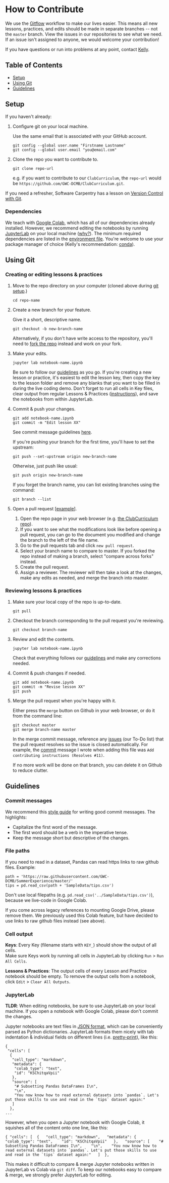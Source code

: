 # How to Contribute

We use the [Gitflow](https://www.atlassian.com/git/tutorials/comparing-workflows/gitflow-workflow) workflow to make our lives 
easier. This means all new lessons, practices, and edits should be made in separate branches -- not the `master` branch.
View the issues in our repositories to see what we need. 
If an issue isn't assigned to anyone, we would welcome your contribution!

If you have questions or run into problems at any point, contact [Kelly](mailto:sovacool@umich.edu).

## Table of Contents

- [Setup](#setup)
- [Using Git](#using-git)
- [Guidelines](#guidelines)

## Setup

If you haven't already:

1. Configure git on your local machine.

    Use the same email that is associated with your GitHub account.
    ```
    git config --global user.name "Firstname Lastname"
    git config --global user.email "you@email.com"
    ```

1. Clone the repo you want to contribute to.
    ```
    git clone repo-url
    ```
    
    e.g. if you want to contribute to our `ClubCurriculum`, 
    the `repo-url` would be `https://github.com/GWC-DCMB/ClubCurriculum.git`.

If you need a refresher, Software Carpentry has a lesson on 
[Version Control with Git](http://swcarpentry.github.io/git-novice/).

### Dependencies

We teach with [Google Colab](https://colab.research.google.com), which has all of our dependencies already installed. 
However, we recommend editing the notebooks by running [JupyterLab](https://jupyterlab.readthedocs.io/en/stable/) 
on your local machine ([why?](#jupyterlab)). 
The minimum required dependencies are listed in the [environment file](environment.yml). 
You're welcome to use your package manager of choice (Kelly's recommendation: [conda](https://docs.conda.io/en/latest/miniconda.html)).

## Using Git
### Creating or editing lessons & practices

1. Move to the repo directory on your computer (cloned above during [git setup](#setup).)

    ```
    cd repo-name
    ```

1. Create a new branch for your feature.
    
    Give it a short, descriptive name.
    ```
    git checkout -b new-branch-name
    ```
    Alternatively, if you don't have write access to the repository, you'll need to 
    [fork the repo](https://help.github.com/en/articles/fork-a-repo) instead and work on your fork.

1. Make your edits.
    ```
    jupyter lab notebook-name.ipynb
    ```
    Be sure to follow our [guidelines](#guidelines) as you go.
    If you're creating a new lesson or practice, it's easiest to edit the lesson key, 
    then copy the key to the lesson folder and remove any blanks that you want to be filled in during the live coding demo.
    Don't forget to run all cells in Key files, clear output from regular Lessons & Practices ([instructions](#cell-output)),
    and save the notebooks from within JupyterLab.

1. Commit & push your changes.
    ```
    git add notebook-name.ipynb
    git commit -m "Edit lesson XX"
    ```
    See commit message guidelines [here](#commit-messages).
    
    If you're pushing your branch for the first time, you'll have to set the upstream:
    ```
    git push --set-upstream origin new-branch-name
    ```

    Otherwise, just push like usual:
    ```
    git push origin new-branch-name
    ```

    If you forget the branch name, you can list existing branches using the command:
    ```
    git branch --list
    ```

1. Open a pull request [[example](https://github.com/GWC-DCMB/ClubCurriculum/pull/21)].
    1. Open the repo page in your web browser (e.g. [the ClubCurriculum repo](https://github.com/GWC-DCMB/ClubCurriculum)).
    1. If you want to see what the modifications look like before opening a pull request, you can go to the document you 
    modified and change the branch to the left of the file name. 
    1. Go to the pull requests tab and click `new pull request`.
    1. Select your branch name to compare to master. If you forked the repo instead of making a branch, select "compare across 
    forks" instead.
    1. Create the pull request.
    1. Assign a reviewer.
    The reviewer will then take a look at the changes, make any edits as needed, and merge the branch into master.

### Reviewing lessons & practices

1. Make sure your local copy of the repo is up-to-date.
    ```
    git pull
    ```
1. Checkout the branch corresponding to the pull request you're reviewing.
    ```
    git checkout branch-name
    ```
1. Review and edit the contents.
    ```
    jupyter lab notebook-name.ipynb
    ```
    Check that everything follows our [guidelines](#guidelines) and make any corrections needed.
    
1. Commit & push changes if needed.
    ```
    git add notebook-name.ipynb
    git commit -m "Revise lesson XX"
    git push
    ```

1. Merge the pull request when you're happy with it.

    Either press the `merge` button on Github in your web browser,
    or do it from the command line:
    ```
    git checkout master
    git merge branch-name master
    ```
    In the merge commit message, reference any [issues](https://github.com/GWC-DCMB/ClubCurriculum/issues) 
    (our To-Do list) that the pull request resolves so the issue is closed automatically. 
    For example, the [commit](https://github.com/GWC-DCMB/ClubCurriculum/commit/e871017fc77fe2023f2488d3c18ae4baaee5b03f) 
    message I wrote when adding this file was `Add contributing instructions (Resolves #11)`.
    
    If no more work will be done on that branch, you can delete it on Github to reduce clutter.

## Guidelines

### Commit messages

We recommend this [style guide](https://chris.beams.io/posts/git-commit/) for writing good commit messages.
The highlights:
- Capitalize the first word of the message.
- The first word should be a verb in the imperative tense.
- Keep the message short but descriptive of the changes.

### File paths

If you need to read in a dataset, Pandas can read https links to raw github files. Example:

```
path = 'https://raw.githubusercontent.com/GWC-DCMB/SummerExperience/master/'
tips = pd.read_csv(path + 'SampleData/tips.csv')
```
    
Don't use local filepaths (e.g. `pd.read_csv('../SampleData/tips.csv')`), because we live-code in Google Colab.

If you come across legacy references to mounting Google Drive, please remove them. 
We previously used this Colab feature, but have decided to use links to raw github files instead (see above).

### Cell output

**Keys**:
Every Key (filename starts with `KEY_`) should show the output of all cells.  
Make sure Keys work by running all cells in JupyterLab by clicking `Run` > `Run All Cells`. 

**Lessons & Practices**:
The output cells of every Lesson and Practice notebook should be empty. 
To remove the output cells from a notebook, click `Edit` > `Clear All Outputs`.

### JupyterLab

**TLDR**: When editing notebooks, be sure to use JupyterLab on your local machine. 
If you open a notebook with Google Colab, please don't commit the changes.

Jupyter notebooks are text files in [JSON format](https://www.json.org/), 
which can be conveniently parsed as Python dictionaries. 
JupyterLab formats them nicely with tab indentation & individual fields on different lines 
(i.e. [pretty-print](https://docs.python.org/3.4/library/pprint.html)), like this:

```
{
 "cells": [
  {
   "cell_type": "markdown",
   "metadata": {
    "colab_type": "text",
    "id": "KSChitqaVpii"
   },
   "source": [
    "# Subsetting Pandas DataFrames I\n",
    "\n",
    "You now know how to read external datasets into `pandas`. Let's put those skills to use and read in the `tips` dataset again:"
   ]
  },
...
```

However, when you open a Jupyter notebook with Google Colab, it squishes all of the content onto one line, like this:
```
{ "cells": [  {   "cell_type": "markdown",   "metadata": {    "colab_type": "text",    "id": "KSChitqaVpii"   },   "source": [    "# Subsetting Pandas DataFrames I\n",    "\n",    "You now know how to read external datasets into `pandas`. Let's put those skills to use and read in the `tips` dataset again:"   ]  },
```

This makes it difficult to compare & merge Jupyter notebooks written in JupyterLab vs Colab via `git diff`.
To keep our notebooks easy to compare & merge, we strongly prefer JupyterLab for editing.
